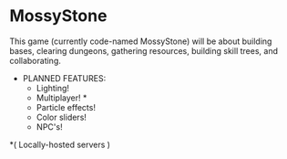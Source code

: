 MossyStone
==========

This game (currently code-named MossyStone) will be about building bases, clearing dungeons, gathering resources, building skill trees, and collaborating.

- PLANNED FEATURES:
  - Lighting!
  - Multiplayer! *
  - Particle effects!
  - Color sliders!
  - NPC's!
  

*( Locally-hosted servers )
  
